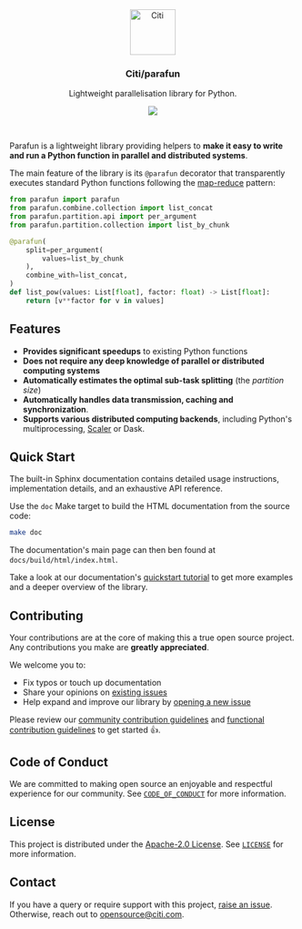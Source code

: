 <div align="center">
  <a href="https://github.com/citi">
    <img src="https://github.com/citi.png" alt="Citi" width="80" height="80">
  </a>

  <h3 align="center">Citi/parafun</h3>

  <p align="center">
    Lightweight parallelisation library for Python.
  </p>

  <p align="center">
    <a href="./LICENSE">
        <img src="https://img.shields.io/github/license/citi/parafun?label=license&colorA=0f1632&colorB=255be3">
    </a>
  </p>
</div>

<br />

Parafun is a lightweight library providing helpers to **make it easy to write and run a Python function in parallel
and distributed systems**.

The main feature of the library is its `@parafun` decorator that transparently executes standard Python functions
following the [map-reduce](https://en.wikipedia.org/wiki/MapReduce) pattern:

```Python
from parafun import parafun
from parafun.combine.collection import list_concat
from parafun.partition.api import per_argument
from parafun.partition.collection import list_by_chunk

@parafun(
    split=per_argument(
        values=list_by_chunk
    ),
    combine_with=list_concat,
)
def list_pow(values: List[float], factor: float) -> List[float]:
    return [v**factor for v in values]
```

## Features

* **Provides significant speedups** to existing Python functions
* **Does not require any deep knowledge of parallel or distributed computing systems**
* **Automatically estimates the optimal sub-task splitting** (the *partition size*)
* **Automatically handles data transmission, caching and synchronization**.
* **Supports various distributed computing backends**, including Python's multiprocessing,
  [Scaler](https://github.com/citi/scaler) or Dask.


## Quick Start
The built-in Sphinx documentation contains detailed usage instructions, implementation details, and an exhaustive
API reference.

Use the `doc` Make target to build the HTML documentation from the source code:

```bash
make doc
```

The documentation's main page can then ben found at `docs/build/html/index.html`.

Take a look at our documentation's [quickstart tutorial](./docs/build/html/tutorials/quickstart.html) to get more
examples and a deeper overview of the library.


## Contributing

Your contributions are at the core of making this a true open source project. Any contributions you make are
**greatly appreciated**.

We welcome you to:

- Fix typos or touch up documentation
- Share your opinions on [existing issues](https://github.com/citi/parafun/issues)
- Help expand and improve our library by [opening a new issue](https://github.com/citi/parafun/issues/new)

Please review our [community contribution guidelines](https://github.com/Citi/.github/blob/main/CONTRIBUTING.md) and
[functional contribution guidelines](./CONTRIBUTING.md) to get started 👍.


## Code of Conduct

We are committed to making open source an enjoyable and respectful experience for our community. See
[`CODE_OF_CONDUCT`](https://github.com/Citi/.github/blob/main/CODE_OF_CONDUCT.md) for more information.


## License

This project is distributed under the [Apache-2.0 License](https://www.apache.org/licenses/LICENSE-2.0). See
[`LICENSE`](./LICENSE) for more information.


## Contact

If you have a query or require support with this project, [raise an issue](https://github.com/Citi/parafun/issues).
Otherwise, reach out to [opensource@citi.com](mailto:opensource@citi.com).